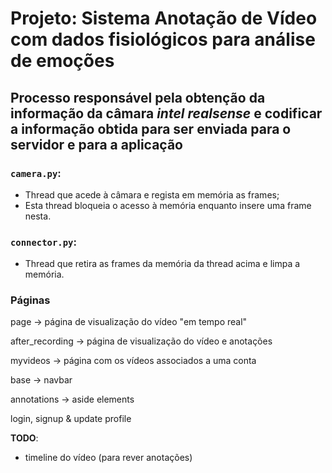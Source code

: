 # Projeto: Sistema Anotação de Vídeo com dados fisiológicos para análise de emoções

## Processo responsável pela obtenção da informação da câmara *intel realsense* e codificar a informação obtida para ser enviada para o servidor e para a aplicação

### `camera.py`:
* Thread que acede à câmara e regista em memória as frames;
* Esta thread bloqueia o acesso à memória enquanto insere uma frame nesta.

### `connector.py`:
* Thread que retira as frames da memória da thread acima e limpa a memória.




### Páginas 

page -> página de visualização do vídeo "em tempo real"

after_recording -> página de visualização do vídeo e anotações

myvideos -> página com os vídeos associados a uma conta

base -> navbar

annotations -> aside elements

login, signup & update profile


**TODO**:
- timeline do vídeo (para rever anotações)

